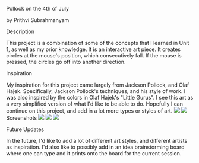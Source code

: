 Pollock on the 4th of July

by Prithvi Subrahmanyam

Description

This project is a combination of some of the concepts that I learned in Unit 1, as well as my prior knowledge. It is an interactive art piece. It creates circles at the mouse's position, which consecutively fall. If the mouse is pressed, the circles go off into another direction.

Inspiration

My inspiration for this project came largely from Jackson Pollock, and Olaf Hajek. Specifically, Jackson Pollock's techniques, and his style of work. I was also inspired by the colors in Olaf Hajek's "Little Gurus".
I see this art as a very simplified version of what I'd like to be able to do. Hopefully I can continue on this project, and add in a lot more types or styles of art.
<img src="http://www.artisticmoods.com/wp-content/uploads/LIITTLE-GURUS.-A-yoga-Discovery-Book-Bohem-Switzerland-2.jpg">   <img src="https://s-media-cache-ak0.pinimg.com/originals/5b/d6/ad/5bd6ad50faf00a3741eaea7a4f2b5c33.jpg">   
Screenshots
<img src="http://imgur.com/jcj7BCh">   <img src="http://imgur.com/FNzZKwE">   <img src="http://imgur.com/HYoA2Ww"> 
	
Future Updates

In the future, I'd like to add a lot of different art styles, and different artists as inspiration. I'd also like to possibly add in an idea brainstorming board where one can type and it prints onto the board for the current session.
